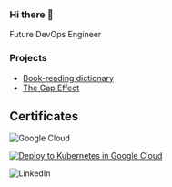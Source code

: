 ### Hi there 👋
Future DevOps Engineer

### Projects
- [Book-reading dictionary](https://github.com/PapaPeskwo/dictionary)
- [The Gap Effect](https://github.com/PapaPeskwo/gap-effect)

## Certificates
![Google Cloud](https://img.shields.io/badge/GoogleCloud-%234285F4.svg?style=for-the-badge&logo=google-cloud&logoColor=white)

[![Deploy to Kubernetes in Google Cloud](https://www.cloudskillsboost.google/public_profiles/b13bbf8f-f6ab-4449-b7ec-2b2dd57db762/badges/3397803)](https://www.cloudskillsboost.google/public_profiles/b13bbf8f-f6ab-4449-b7ec-2b2dd57db762/badges/3397803)

![LinkedIn](https://img.shields.io/badge/linkedin-%230077B5.svg?style=for-the-badge&logo=linkedin&logoColor=white)


